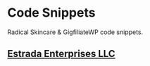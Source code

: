 # Code Snippets
Radical Skincare &amp; GigfiliateWP code snippets.

## [Estrada Enterprises LLC](https://estradaenterprises.biz/)
